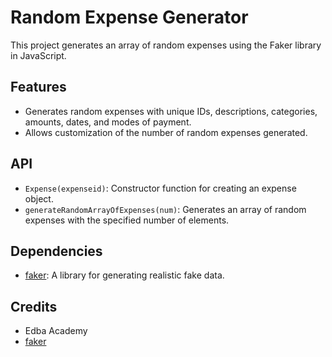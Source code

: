 # Random Expense Generator

This project generates an array of random expenses using the Faker library in JavaScript.

## Features

- Generates random expenses with unique IDs, descriptions, categories, amounts, dates, and modes of payment.
- Allows customization of the number of random expenses generated.

## API

- `Expense(expenseid)`: Constructor function for creating an expense object.
- `generateRandomArrayOfExpenses(num)`: Generates an array of random expenses with the specified number of elements.

## Dependencies

- [faker](https://github.com/marak/Faker.js/): A library for generating realistic fake data.

## Credits
 - Edba Academy
 - [faker](https://github.com/marak/Faker.js/)